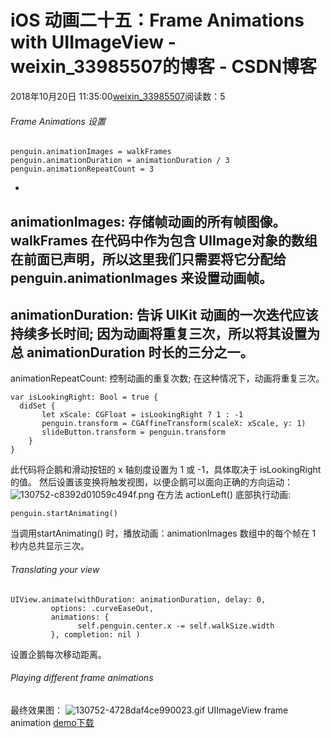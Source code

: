 # iOS 动画二十五：Frame Animations with UIImageView - weixin_33985507的博客 - CSDN博客
2018年10月20日 11:35:00[weixin_33985507](https://me.csdn.net/weixin_33985507)阅读数：5
###### Frame Animations 设置
```
penguin.animationImages = walkFrames 
penguin.animationDuration = animationDuration / 3 
penguin.animationRepeatCount = 3
```
- 
animationImages: 存储帧动画的所有帧图像。
walkFrames 在代码中作为包含 UIImage对象的数组在前面已声明，所以这里我们只需要将它分配给 penguin.animationImages 来设置动画帧。
- 
animationDuration: 告诉 UIKit 动画的一次迭代应该持续多长时间; 因为动画将重复三次，所以将其设置为总 animationDuration 时长的三分之一。
- 
animationRepeatCount: 控制动画的重复次数; 在这种情况下，动画将重复三次。
```
var isLookingRight: Bool = true { 
  didSet { 
       let xScale: CGFloat = isLookingRight ? 1 : -1 
       penguin.transform = CGAffineTransform(scaleX: xScale, y: 1)
       slideButton.transform = penguin.transform
    } 
}
```
此代码将企鹅和滑动按钮的 x 轴刻度设置为 1 或 -1，具体取决于 isLookingRight 的值。 然后设置该变换将触发视图，以便企鹅可以面向正确的方向运动：
![130752-c8392d01059c494f.png](https://upload-images.jianshu.io/upload_images/130752-c8392d01059c494f.png)
在方法 actionLeft() 底部执行动画:
```
penguin.startAnimating()
```
当调用startAnimating() 时，播放动画：animationImages 数组中的每个帧在 1 秒内总共显示三次。
###### Translating your view
```
UIView.animate(withDuration: animationDuration, delay: 0, 
         options: .curveEaseOut,
         animations: { 
               self.penguin.center.x -= self.walkSize.width
         }, completion: nil )
```
设置企鹅每次移动距离。
###### Playing different frame animations
最终效果图：
![130752-4728daf4ce990023.gif](https://upload-images.jianshu.io/upload_images/130752-4728daf4ce990023.gif)
UIImageView frame animation
[demo下载](https://github.com/imJoeychang/SouthPoleFun.git)
